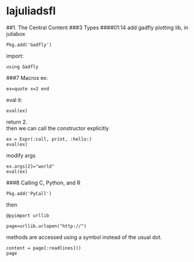 # lajuliadsfl
##1. The Central Content
###3 Types
####01:14
add gadfly plotting lib, in juliabox
```
Pkg.add('Gadfly')
```
import:
```
using Gadfly
```








###7 Macros
ex:
```
ex=quote x=2 end
```
eval it:
```
eval(ex)
```
return 2.  
then we can call the constructor explicitly
```
ex = Expr(:call, print, :hello:)
eval(ex)
```

modify args
```
ex.args[2]="world"
eval(ex)
```












###8 Calling C, Python, and R
```
Pkg.add('PyCall')
```
then
```
@pyimport urllib
```
```
page=urllib.urlopen("http://")
```
methods are accessed using a symbol instead of the usual dot.
```
content = page[:readlines]()
page
```
